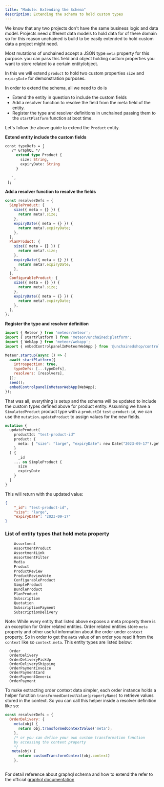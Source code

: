 ```yaml
---
title: "Module: Extending the Schema"
description: Extending the schema to hold custom types
---
```


We know that any two projects don't have the same business logic and data model. Projects need different data models to hold data for of there domain so for this reason unchained is build to be easily extended to hold custom data a project might need.

Most mutations of unchained accept a JSON type `meta` property for this purpose. you can pass this field and object holding custom properties you want to store related to a certain entity/object.

In this we will extend `product` to hold two custom properties `size` and `expiryDate` for demonstration purposes.

In order to extend the schema, all we need to do is 
 - Extend the entity in question to include the custom fields
 - Add a resolver function to resolve the field from the meta field of the entity.
 - Register the type and resolver definitions in unchained passing them to the `startPlatform` function at boot time.

 Let's follow the above guide to extend the `Product` entity.

 **Extend entity include the custom fields**

 ```graphql
 const typeDefs = [
    /* GraphQL */ `
      extend type Product {
        size: String,
        expiryDate: String
      }
  
    `,
  ];
 ```

**Add a resolver function to resolve the fields**

```js
const resolverDefs = {
  SimpleProduct: {
    size({ meta = {} }) {
      return meta?.size;
    },
    expiryDate({ meta = {} }) {
      return meta?.expiryDate;
    },
  },
  PlanProduct: {
    size({ meta = {} }) {
      return meta?.size;
    },
    expiryDate({ meta = {} }) {
      return meta?.expiryDate;
    },
  },
  ConfigurableProduct: {
    size({ meta = {} }) {
      return meta?.size;
    },
    expiryDate({ meta = {} }) {
      return meta?.expiryDate;
    },
  },
};
```
**Register the type and resolver definition**

```js
import { Meteor } from 'meteor/meteor';
import { startPlatform } from 'meteor/unchained:platform';
import { WebApp } from 'meteor/webapp';
import { embedControlpanelInMeteorWebApp } from '@unchainedshop/controlpanel';

Meteor.startup(async () => {
  await startPlatform({
    introspection: true,
    typeDefs: [...typeDefs],
    resolvers: [resolvers],
  });
  seed();
  embedControlpanelInMeteorWebApp(WebApp);
});

```

That was all, everything is setup and the schema will be updated to include the custom types defined above for product entity.
Assuming we have a `SimulatedProduct` product type with a `productId` `test-product-id`, we can use the `mutation.updateProduct` to assign values for the new fields.

```graphql
mutation {
  updateProduct(
    productId: "test-product-id"
    product: {
      meta: { "size": "large", "expiryDate": new Date("2023-09-17").getTime() }
    }
  ) {
      _id
    ... on SimpleProduct {
      size
      expiryDate
    }
  }
}
```

This will return with the updated value:

```json
{
    "_id": "test-product-id",
    "size": "large",
    "expiryDate": "2023-09-17"
}
```

### List of entity types that hold meta property
```js
    Assortment
    AssortmentProduct
    AssortmentLink
    AssortmentFilter
    Media
    Product
    ProductReview
    ProductReviewVote
    ConfigurableProduct
    SimpleProduct
    BundleProduct
    PlanProduct
    Subscription
    Quotation
    SubscriptionPayment
    SubscriptionDelivery

```

Note: While every entity that listed above exposes a meta property there is an exception for Order related entities. Order related entities store `meta` property and other useful information about the order under `context` property. So in order to get the `meta` value of an order you read it from the `context` like so `context.meta`. This entity types are listed below:

```
  Order
  OrderDelivery
  OrderDeliveryPickUp
  OrderDeliveryShipping
  OrderPaymentInvoice
  OrderPaymentCard
  OrderPaymentGeneric
  OrderPayment
```

To make extracting order context data simpler, each order instance holds a helper function `transformedContextValue(propertyName)` to retrieve values stored in the context. So you can call this helper inside a resolver definition like so:

```js
const resolverDefs = {
  OrderDelivery: {
    meta(obj) {
      return obj.transformedContextValue('meta');
    },
    /* or you can define your own custom transformation function
    by accessing the context property
    */
   meta(obj) {
      return customTransformContext(obj.context)
    },
    
```

For detail reference about graphql schema and how to extend the refer to the official [graphql documentation](https://graphql.org/learn/schema/)

